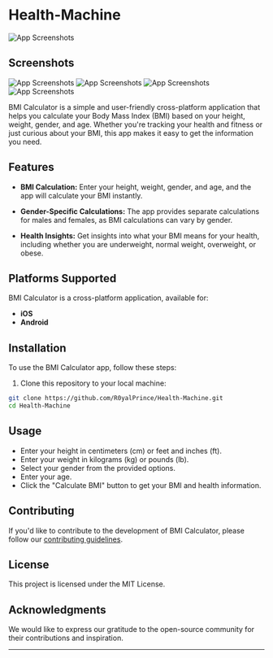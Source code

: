 # Health-Machine
![App Screenshots](screenshots/logo.png)


## Screenshots

![App Screenshots](screenshots/1.jpg)
![App Screenshots](screenshots/2.jpg)
![App Screenshots](screenshots/3.jpg)
![App Screenshots](screenshots/4.jpg)



BMI Calculator is a simple and user-friendly cross-platform application that helps you calculate your Body Mass Index (BMI) based on your height, weight, gender, and age. Whether you're tracking your health and fitness or just curious about your BMI, this app makes it easy to get the information you need.

## Features

- **BMI Calculation:** Enter your height, weight, gender, and age, and the app will calculate your BMI instantly.

- **Gender-Specific Calculations:** The app provides separate calculations for males and females, as BMI calculations can vary by gender.

- **Health Insights:** Get insights into what your BMI means for your health, including whether you are underweight, normal weight, overweight, or obese.

## Platforms Supported

BMI Calculator is a cross-platform application, available for:

- **iOS**
- **Android**

## Installation

To use the BMI Calculator app, follow these steps:

1. Clone this repository to your local machine:

```bash
git clone https://github.com/R0yalPrince/Health-Machine.git
cd Health-Machine
```

## Usage

- Enter your height in centimeters (cm) or feet and inches (ft).
- Enter your weight in kilograms (kg) or pounds (lb).
- Select your gender from the provided options.
- Enter your age.
- Click the "Calculate BMI" button to get your BMI and health information.

## Contributing

If you'd like to contribute to the development of BMI Calculator, please follow our [contributing guidelines](CONTRIBUTING.md).

## License

This project is licensed under the MIT License.

## Acknowledgments

We would like to express our gratitude to the open-source community for their contributions and inspiration.

---


